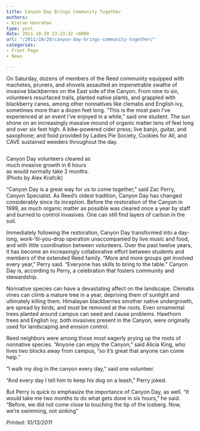 ```yaml
---
title: Canyon Day Brings Community Together
authors:
- Kieran Hanrahan
type: post
date: 2011-10-20 23:23:32 +0000
url: "/2011/10/20/canyon-day-brings-community-together/"
categories:
- Front Page
- News

---
```

On Saturday, dozens of members of the Reed community equipped with machetes, pruners, and shovels assaulted an impenetrable swathe of invasive blackberries on the East side of the Canyon. From nine to six, volunteers resurfaced trails, planted native plants, and grappled with blackberry canes, among other nonnatives like clematis and English ivy, sometimes more than a dozen feet long. “This is the most pain I’ve experienced at an event I’ve enjoyed in a while,” said one student. The sun shone on an increasingly massive mound of organic matter tens of feet long and over six feet high. A bike-powered cider press; live banjo, guitar, and saxophone; and food provided by Ladies Pie Society, Cookies for All, and CAVE sustained weeders throughout the day.

<div id="attachment_908" style="width: 226px" class="wp-caption alignright">
  <a href="https://i1.wp.com/www.reedquest.org/wp-content/uploads/2011/10/MACHETE.jpg"><img class="size-full wp-image-908 " title="MACHETE" src="https://i1.wp.com/www.reedquest.org/wp-content/uploads/2011/10/MACHETE.jpg?resize=216%2C324" alt="" data-recalc-dims="1" /></a>
  
  <p class="wp-caption-text">
    Canyon Day volunteers cleared as much invasive growth in 6 hours as would normally take 2 months. (Photo by Alex Krafcik)
  </p>
</div>

“Canyon Day is a great way for us to come together,” said Zac Perry, Canyon Specialist. As Reed’s oldest tradition, Canyon Day has changed considerably since its inception. Before the restoration of the Canyon in 1999, as much organic matter as possible was cleared once a year by staff and burned to control invasives. One can still find layers of carbon in the soil.

Immediately following the restoration, Canyon Day transformed into a day-long, work-‘til-you-drop operation unaccompanied by live music and food, and with little coordination between volunteers. Over the past twelve years, it has become an increasingly collaborative effort between students and members of the extended Reed family. “More and more groups get involved every year,” Perry said. “Everyone has skills to bring to the table.” Canyon Day is, according to Perry, a celebration that fosters community and stewardship.

Nonnative species can have a devastating affect on the landscape. Clematis vines can climb a mature tree in a year, depriving them of sunlight and ultimately killing them. Himalayan blackberries smother native undergrowth, are spread by birds, and must be removed at the roots. Even ornamental trees planted around campus can seed and cause problems. Hawthorn trees and English ivy, both invasives present in the Canyon, were originally used for landscaping and erosion control.

Reed neighbors were among those most eagerly prying up the roots of nonnative species. “Anyone can enjoy the Canyon,” said Alicia King, who lives two blocks away from campus, “so it’s great that anyone can come help.”

“I walk my dog in the canyon every day,” said one volunteer.

“And every day I tell him to keep his dog on a leash,” Perry joked.

But Perry is quick to emphasize the importance of Canyon Day, as well. “It would take me two months to do what gets done in six hours,” he said. “Before, we did not come close to touching the tip of the iceberg. Now, we’re swimming, not sinking&#8221;

_Printed: 10/13/2011_